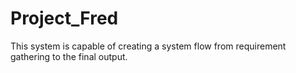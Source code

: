 # Project_Fred
This system is capable of creating a system flow from requirement gathering to the final output.
